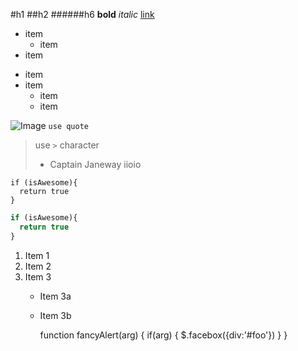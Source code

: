 
#h1
##h2
######h6
**bold**
*italic*
[link](http://google.com)
* item
  * item
* item
- item
- item 
  - item
  - item
  
![Image](https://octodex.github.com/images/yaktocat.png)
`use quote`

> use `>` character
> - Captain Janeway
> iioio

```
if (isAwesome){
  return true
}
```
```javascript
if (isAwesome){
  return true
}
```
1. Item 1
2. Item 2
3. Item 3
   * Item 3a
   * Item 3b
  
     function fancyAlert(arg) {
      if(arg) {
        $.facebox({div:'#foo'})
      }
     }
